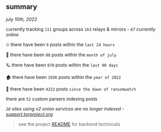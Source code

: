 
## summary
_july 10th, 2022_

currently tracking `111` groups across `163` relays & mirrors - _`67` currently online_

⏲ there have been `9` posts within the `last 24 hours`

🦈 there have been `88` posts within the `month of july`

🪐 there have been `870` posts within the `last 90 days`

🏚 there have been `1936` posts within the `year of 2022`

🦕 there have been `4222` posts `since the dawn of ransomwatch`

there are `52` custom parsers indexing posts

_`20` sites using v2 onion services are no longer indexed - [support.torproject.org](https://support.torproject.org/onionservices/v2-deprecation/)_

> see the project [README](https://github.com/joshhighet/ransomwatch#ransomwatch--) for backend technicals
